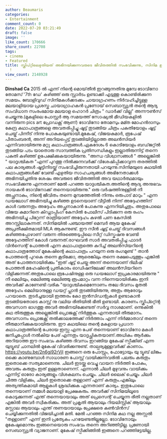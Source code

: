 ```yaml
---
author: Beaumaris
categories:
- Entertainment
comment_count: 0
date: 2022-07-20 03:21:49
draft: false
image: ''
like_count: 170666
share_count: 22708
tags:
- cinema
- Featured
title: സ്ക്രിപ്റ്റിലെഴുതിയത് അഭിനയിക്കുന്നവരുടെ ജീവിതത്തിൽ സംഭവിക്കുന്നു, സിനിമ ഉപേക്ഷിക്കുന്നു
  !
view_count: 2148928
---
```


**Dinshad Ca** 2015 ൽ എന്ന് നിന്റെ മൊയ്‌തീൻ ഇറങ്ങുന്നതിനു മുമ്പേ ടോവിനോ തോമസ് '7th ഡേ' കഴിഞ്ഞ് ഒരു സ്റ്റാർടം ഉണ്ടാക്കി എടുത്തു കൊണ്ടിരിക്കുന്ന സമയം. ബോളിവുഡ് സിനിമകൾക്കടക്കം ചായാഗ്രഹണം നിർവഹിച്ചിട്ടുള്ള മലയാളിയായ പ്രശസ്ത ചായാഗ്രാഹകൻ പ്രണോയ് സെബാസ്റ്റ്യൻ തന്റെ ആദ്യ സംവിധാന സംരംഭമായ മലയാള ഹൊറർ ചിത്രം " ഡാർക്ക്‌ വില്ല" അന്നൗൺസ്‌ ചെയ്യുന്നു.(മുകളിലെ പോസ്റ്റർ ആ സമയത്ത് സോഷ്യൽ മീഡിയകളിൽ വന്നിരുന്ന pics art പ്രോഡക്റ്റ് ആണ്) ടോവിനോ തോമസും മമ്ത മോഹൻദാസും കേന്ദ്ര കഥാപാത്രങ്ങളെ അവതരിപ്പിച്ചു ഷൂട്ട്‌ തുടങ്ങിയ ചിത്രം പകുതിയോളം ഷൂട്ട്‌ ചെയ്ത് പിന്നീട് നിന്നു പോകുകയുണ്ടായി.മുകേഷ്, വിജയകുമാർ, രൂപേഷ് പീതാംബരൻ, അന്ന് അറിയപ്പെട്ട് തുടങ്ങിയിട്ടില്ലാത്ത അലൻസിയർ എന്നിവരായിരുന്നു മറ്റു കഥാപാത്രങ്ങൾ.ഏകദേശം 6 കൊടിയോളം ബഡ്‌ജറ്റ്ൽ തുടങ്ങിയ പടം യാതൊരു സാമ്പത്തിക പ്രതിസന്ധികളും ഇല്ലാതിരുന്നിട്ട് തന്നെ പകുതി കഴിഞ്ഞ് ഉപേക്ഷിക്കുകയായിരുന്നു. "അന്ധ വിശ്വാസങ്ങൾ " അല്ലെങ്കിൽ " യാദൃശ്ചികത "എന്ന് പുറത്തു നിൽക്കുന്നവർക്ക് വിശേഷിപ്പിക്കാവുന്ന തരത്തിൽ പല കാര്യങ്ങൾ ഷൂട്ടിനിടയ്ക്ക് സംഭവിച്ചിരുന്നതായി പറയുന്നു.സിനിമയുടെ കഥയിൽ കഥാപത്രങ്ങൾക്ക് വേണ്ടി എഴുതിയ സാഹചര്യങ്ങൾ അഭിനേതാക്കൾ അഭിനയിച്ചതിനു ശേഷം അവരുടെ ജീവിതത്തിൽ അവ യഥാർത്ഥമായും സംഭവിക്കുന്നു എന്നതാണ് മേൽ പറഞ്ഞ യാദൃശ്ചികത.അതിന്റെ ആദ്യ അനുഭവം നായകൻ ടോവിനോക്ക് തന്നെയായിരുന്നു." ഒരു വർഷത്തിനുള്ളിൽ നീ അച്ഛനാകും, നിന്റെ ജീവിതം തന്നെ മുമ്പത്തേതിൽ നിന്നും ഒരുപാട് മാറും " എന്ന ഡയലോഗ് അഭിനയിച്ചു കഴിഞ്ഞ ഉടനെയാണ് വീട്ടിൽ നിന്ന് അദ്ദേഹത്തിന് കാൾ വരുന്നതും അദ്ദേഹം അച്ഛനാകാൻ പോകുന്നു എന്നറിയിച്ചതും. അതുപോലെ വിജയ കുമാറിനെ കിഡ്നാപ്പിംഗ് കേസിൽ പോലീസ് പിടിക്കുന്ന ഒരു രംഗം അഭിനയിച്ചു പിറ്റേന്ന് രാത്രിയാണ് അദ്ദേഹം കുഴൽ പണ കേസിൽ അറസ്റ്റിലാകുന്നത്. സിനിമയിൽ പഞ്ചായത്ത് മെമ്പർ ആയ മുകേഷ് അപ്രതീക്ഷിതമായി MLA ആകുന്നുണ്ട്. ഈ സീൻ ഷൂട്ട്‌ ചെയ്ത് ദിവസങ്ങൾ കഴിഞ്ഞപ്പോഴാണ് വരുന്ന തിരഞ്ഞെടുപ്പിലെ സീറ്റ് ഡിസ്കഷനു വേണ്ടി അദ്ദേഹത്തിന് കോൾ വരുന്നത്.രാഘവൻ സാർ അവതരിപ്പിച്ച ഫാദർ വിൻസെന്റ് പോത്തൻ എന്ന കഥാപാത്രത്തെ കുറിച്ച് അലൻസിയറിന്റെ കഥാപാത്രത്തോട് മുകേഷിന്റെ കഥാപാത്രം പറയുന്ന ഒരു രംഗമുണ്ട് " താൻ പോത്തന്റെ പുറകെ തന്നെ കൂടിക്കോ, ആരെങ്കിലും തന്നെ രക്ഷപെടുത്തും എങ്കിൽ അത്‌ പോത്തനായിരിക്കും "ഇത് ഷൂട്ട്‌ ചെയ്ത അന്ന് തന്നെയാണ് ദിലീഷ് പോത്തൻ മഹേഷിന്റെ പ്രതികാരം ഓഡിഷനിലേക്ക് അലൻസിയറിനെ വിളിക്കുന്നത്.അതുപോലെ രൂപേഷിനുള്ള ഒരു ഡയലോഗ് ഇപ്രകാരമായിരുന്നു " നീ മെലിയും, മെലിഞ്ഞു മെലിഞ്ഞു രൂപമാറ്റം വന്ന നിന്നെയായിരിക്കും ഇനി അവർക്ക് കാണേണ്ടി വരിക "യാദൃശ്ചികമെന്നോണം തലേ ദിവസം മുതൽ അദ്ദേഹം മെലിയാനുള്ള ഡയറ്റ് പ്ലാൻ തുടങ്ങിയിരുന്നു, അതും ആരോടും പറയാതെ. തുടർച്ചയായി ഇത്തരം കോ ഇൻസിഡന്റുകൾ ഉണ്ടാകാൻ തുടങ്ങിയതോടെ കാസ്റ്റ് നു വലിയ രീതിയിൽ ഭീതി ഉണ്ടായി. കാരണം സ്ക്രിപ്റ്റ്ന്റെ അവസാന ഭാഗത്തു അവർ അഭിനയിക്കേണ്ടത് സർവ്വ നാശമാണ്. ഒന്നുകിൽ കഥ തിരുത്തുക അല്ലെങ്കിൽ പ്രൊജക്റ്റ്‌ നിർത്തുക എന്നതായി തീരുമാനം. അവസാനം പ്രൊജക്റ്റ്‌ തൽക്കാലത്തേക്ക് നിർത്താം എന്ന് നിർമ്മാതാവ് തന്നെ തീരുമാനിക്കുകയായിരുന്നു. ഈ കഥയിലെ തന്റെ മകളായ പ്രധാന കഥാപാത്രത്തിന്റെ പേരായ ഇസ്സ എന്ന പേര് തന്നെയാണ് ടോവിനോ മകൾ ജനിച്ചപ്പോൾ നൽകിയ പേര് എന്നതും യാദൃച്ഛികതയാണ്.അധികം ആർക്കും അറിയാത്ത ഈ സംഭവം കഴിഞ്ഞ ദിവസം ഇറങ്ങിയ മുകേഷ് സ്പീക്കിങ് എന്ന യുട്യൂബ് ചാനലിൽ മുകേഷ് വിവരിക്കുന്നുണ്ട്. താല്പര്യമുള്ളവർക്ക് കാണാം. https://youtu.be/2n6gj92rVjI ഇങ്ങനെ ഒരു പോസ്റ്റും, ഫോട്ടോയും യു ട്യൂബ് ലിങ്കും ഒക്കെ കാണുമ്പോൾ സാധാരണ പോസ്റ്റ്‌ വായിക്കുന്നവരിൽ പലരും കരുതും ഇതൊക്കെ സത്യമാണെന്നു. ചിലർ ഇടയ്ക്കു വെച്ചു വായന നിർത്തി പോകും, അവരും കരുതും ഇത് ഉള്ളതാണെന്ന്. എന്നാൽ ചിലർ മുഴുവനും വായിക്കും എന്നിട്ട് ഓരോ കാര്യങ്ങളും വിശകലനം ചെയ്യും. ചിലർ ലൈക്‌ ചെയ്യും ചിലർ ചീത്ത വിളിക്കും, ചിലർ ഇതൊക്കെ തള്ളാണ് എന്ന് കരുതും.എങ്കിലും അത്യന്തികമായി ആളുകൾ ശ്രദ്ധിക്കുക എന്നതാണ് കാര്യം. ഇതുപോലെ തന്നെയാണ് നമ്മൾ മലയാളി പ്രേക്ഷകരും. അവർക്ക് സിനിമയിലൂടെ കൊടുക്കുന്നത് എന്ത് തന്നെയായാലും അത് പ്രെസെന്റ് ചെയ്യുന്ന രീതി നല്ലതാണ് എങ്കിൽ അവർ സ്വീകരിക്കും. അത്‌ പ്രകൃതി ആയാലും റിയലിസ്റ്റിക് ആയാലും മസ്സാല ആയാലും എന്ത് നുണയായാലും പ്രേക്ഷരെ കൺവിൻസ്‌ ചെയ്യിക്കുന്നതിൽ വിജയിച്ചാൽ മതി. മേൽ പറഞ്ഞ സിനിമ കഥ നല്ല അസ്സൽ "തള്ളാണ്" എന്ന് ഇനി പ്രത്യേകം പറയേണ്ടതില്ലല്ലോ. ടോവിനോയും മുകേഷുമൊന്നും ഇങ്ങനെയൊരു സംഭവം തന്നെ അറിഞ്ഞിട്ടില്ല. പ്രണോയി സെബാസ്റ്റ്യൻ വ്യാജനാണ്. മുകേഷ് സ്പീക്കിങ്ങിൽ ഇങ്ങനെ പറഞ്ഞിട്ടേയില്ല.
